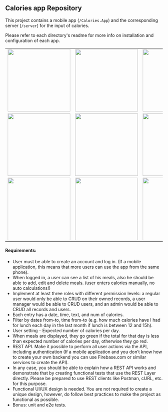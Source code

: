 ## Calories app Repository

This project contains a mobile app (`/Calories.App`) and the corresponding server (`/server`) for the input of calories.

Please refer to each directory's readme for more info on installation and configuration of each app.

<table>
  <tr>
    <td><img src="https://i.imgur.com/IdQZ10F.jpg" width="200" style="display: inline" /></td>
    <td><img src="https://i.imgur.com/Iig2YAt.jpg" width="200" style="display: inline" /></td>
    <td><img src="https://i.imgur.com/1W4zgeB.jpg" width="200" style="display: inline" /></td>
    <td><img src="https://i.imgur.com/SO9sox6.jpg" width="200" style="display: inline" /></td>
  </tr>
  <tr>
    <td><img src="https://i.imgur.com/dEEsAEq.jpg" width="200" style="display: inline" /></td>
    <td><img src="https://i.imgur.com/NwHZvzw.jpg" width="200" style="display: inline" /></td>
    <td><img src="https://i.imgur.com/FXHigzR.jpg" width="200" style="display: inline" /></td>
    <td><img src="https://i.imgur.com/IvRv7l9.jpg" width="200" style="display: inline" /></td>
  </tr>
  <tr>
    <td><img src="https://i.imgur.com/BoSGfNc.jpg" width="200" style="display: inline" /></td>
    <td><img src="https://i.imgur.com/hIK4jzR.jpg" width="200" style="display: inline" /></td>
    <td><img src="https://i.imgur.com/1SACE30.jpg" width="200" style="display: inline" /></td>
  </tr>
</table>

#### Requirements:
*  User must be able to create an account and log in. (If a mobile application, this means that more users can use the app from the same phone).
*  When logged in, a user can see a list of his meals, also he should be able to add, edit and delete meals. (user enters calories manually, no auto calculations!)
*  Implement at least three roles with different permission levels: a regular user would only be able to CRUD on their owned records, a user manager would be able to CRUD users, and an admin would be able to CRUD all records and users.
*  Each entry has a date, time, text, and num of calories.
*  Filter by dates from-to, time from-to (e.g. how much calories have I had for lunch each day in the last month if lunch is between 12 and 15h).
*  User setting – Expected number of calories per day.
*  When meals are displayed, they go green if the total for that day is less than expected number of calories per day, otherwise they go red.
*  REST API. Make it possible to perform all user actions via the API, including authentication (If a mobile application and you don’t know how to create your own backend you can use Firebase.com or similar services to create the API).
*  In any case, you should be able to explain how a REST API works and demonstrate that by creating functional tests that use the REST Layer directly. Please be prepared to use REST clients like Postman, cURL, etc. for this purpose.
*  Functional UI/UX design is needed. You are not required to create a unique design, however, do follow best practices to make the project as functional as possible.
*  Bonus: unit and e2e tests.
